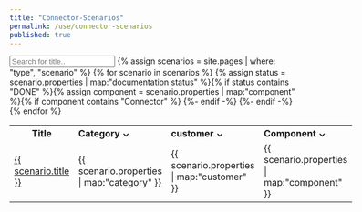 ```yaml
---
title: "Connector-Scenarios"
permalink: /use/connector-scenarios
published: true
---
```


<!-- markdownlint-disable MD011 -->
<style>
    .container {
        position: relative;
        max-width: 320px;
        width: 100%;
    }
    .select-btn {
        display: flex;
        cursor: pointer;
    }

    .list-items {
        position: relative;
        padding: 16px;
        box-shadow: 0 5px 10px rgba(0, 0, 0, 0.1);
        display: none;
        position: fixed;
        background-color: #fff;
        z-index: 1;
    }
    .select-btn.open ~ .list-items {
        display: block;
    }
    .list-items .item {
        display: flex;
        align-items: center;
        cursor: pointer;
    }
    .item .item-text {
        font-weight: 400;
    }
    .item .checkbox {
        display: flex;
        align-items: center;
        justify-content: center;
        height: 16px;
        width: 16px;
        border-radius: 4px;
        margin-right: 12px;
        border: 1.5px solid #c0c0c0;
        transition: all 0.3s ease-in-out;
    }
    .item.checked .checkbox {
        background-color: #0092ca;
        border-color: #0092ca;
    }
</style>
<script>
    function searchByName() {
        // Declare variables
        var input, filter, table, tr, td, i, txtValue;
        input = document.getElementById("searchByNameInput");
        filter = input.value.toUpperCase();
        table = document.getElementById("myTable");
        tr = table.getElementsByTagName("tr");

        // Loop through all table rows, and hide those who don't match the search query
        for (i = 0; i < tr.length; i++) {
            td = tr[i].getElementsByTagName("td")[0];
            if (td) {
                txtValue = td.textContent || td.innerText;
                if (txtValue.toUpperCase().indexOf(filter) > -1) {
                    tr[i].style.display = "";
                } else {
                    tr[i].style.display = "none";
                }
            }
        }
    }
    function filter(input) {
        // Declare variables
        var table, tr, td, i, txtValue;
        table = document.getElementById("myTable");
        tr = table.getElementsByTagName("tr");

        // Loop through all table rows, and hide those who don't match the search query
        for (i = 0; i < tr.length; i++) {
            for (const [key, column] of Object.entries(input)) {
                td = tr[i].getElementsByTagName("td")[key];
                if (td) {
                    txtValue = td.textContent || td.innerText;
                    // Loop through all columns

                    if (column.includes(txtValue)) {
                        tr[i].style.display = "";
                    } else {
                        tr[i].style.display = "none";
                        break;
                    }
                }
            }
        }
    }
</script>

<input type="text" id="searchByNameInput" onkeyup="searchByName()" placeholder="Search for title.." />
{% assign scenarios = site.pages | where: "type", "scenario" %}

<table id="myTable" style="width: 100%; display: table">
    <tr>
        <th style="width: 30%">Title</th>
        <th style="width: 30%">
            <div class="container">
                <div class="select-btn">Category ⌄</div>
                <ul class="list-items" id="category"></ul>
            </div>
        </th>
        <th style="width: 20%">
            <div class="container">
                <div class="select-btn">customer ⌄</div>
                <ul class="list-items" id="customer"></ul>
            </div>
        </th>
        <th style="width: 20%">
            <div class="container">
                <div class="select-btn">Component ⌄</div>
                <ul class="list-items" id="component"></ul>
            </div>
        </th>
    </tr>
    {% for scenario in scenarios %} {% assign status = scenario.properties | map:"documentation status" %}{% if status contains "DONE" %}{% assign component = scenario.properties | map:"component" %}{% if component contains "Connector" %}    <tr>
        <td>
            <a href="{{ scenario.url }}"> {{ scenario.title }} </a>
        </td>
        <td class="category-list">{{ scenario.properties | map:"category" }}</td>
        <td class="customer-list">{{ scenario.properties | map:"customer" }}</td>
        <td class="component-list">{{ scenario.properties | map:"component" }}</td>
    </tr>
    {%- endif -%} {%- endif -%} {% endfor %}
</table>
<script>
    const columns = ["category", "customer", "component"];
    columns.forEach((element_id) => {
        const used_elements = [];
        var ul = document.getElementById(element_id);
        var category_list = document.getElementsByClassName(element_id + "-list");
        for (let i = 0; i < category_list.length; i++) {
            if (!used_elements.includes(category_list[i].innerHTML)) {
                used_elements.push(category_list[i].innerHTML);
                var li = document.createElement("li");
                li.classList.add("item");
                li.classList.add("checked");
                var checkbox = document.createElement("SPAN");
                checkbox.classList.add("checkbox");
                var text = document.createElement("SPAN");
                text.classList.add("item-text");
                text.textContent = category_list[i].innerHTML;
                li.appendChild(checkbox);
                li.appendChild(text);
                ul.appendChild(li);
            }
        }
    });
</script>
<script>
    const selectBtns = document.querySelectorAll(".select-btn"),
        items = document.querySelectorAll(".item");
    selectBtns.forEach((selectBtn) => {
        selectBtn.addEventListener("click", () => {
            selectBtn.classList.toggle("open");
        });
    });
    items.forEach((item) => {
        item.addEventListener("click", () => {
            item.classList.toggle("checked");
            let checked = document.querySelectorAll(".checked");
            var elements = new Array();
            elements[1] = new Array();
            elements[2] = new Array();
            elements[3] = new Array();
            checked.forEach((element) => {
                elements[element.parentElement.parentElement.parentElement.cellIndex].push(element.innerText.replace(/[\n\r]+|[\s]{2,}/g, ""));
            });
            filter(elements);
        });
    });
</script>
